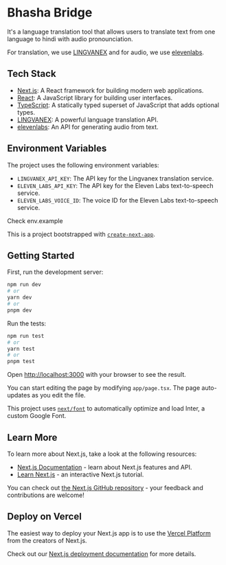 # Bhasha Bridge

It's a language translation tool that allows users to translate text from one language to hindi with audio pronounciation.

For translation, we use [LINGVANEX](https://lingvanex.com/) and for audio, we use [elevenlabs](https://elevenlabs.io/).

## Tech Stack


- [Next.js](https://nextjs.org/): A React framework for building modern web applications.
- [React](https://reactjs.org/): A JavaScript library for building user interfaces.
- [TypeScript](https://www.typescriptlang.org/): A statically typed superset of JavaScript that adds optional types.
- [LINGVANEX](https://lingvanex.com/): A powerful language translation API.
- [elevenlabs](https://elevenlabs.io/): An API for generating audio from text.



## Environment Variables

The project uses the following environment variables:

- `LINGVANEX_API_KEY`: The API key for the Lingvanex translation service.
- `ELEVEN_LABS_API_KEY`: The API key for the Eleven Labs text-to-speech service.
- `ELEVEN_LABS_VOICE_ID`: The voice ID for the Eleven Labs text-to-speech service.

Check env.example


This is a project bootstrapped with [`create-next-app`](https://github.com/vercel/next.js/tree/canary/packages/create-next-app).

## Getting Started

First, run the development server:

```bash
npm run dev
# or
yarn dev
# or
pnpm dev
```

Run the tests:

```bash
npm run test
# or
yarn test
# or
pnpm test
```


Open [http://localhost:3000](http://localhost:3000) with your browser to see the result.

You can start editing the page by modifying `app/page.tsx`. The page auto-updates as you edit the file.

This project uses [`next/font`](https://nextjs.org/docs/basic-features/font-optimization) to automatically optimize and load Inter, a custom Google Font.

## Learn More

To learn more about Next.js, take a look at the following resources:

- [Next.js Documentation](https://nextjs.org/docs) - learn about Next.js features and API.
- [Learn Next.js](https://nextjs.org/learn) - an interactive Next.js tutorial.

You can check out [the Next.js GitHub repository](https://github.com/vercel/next.js/) - your feedback and contributions are welcome!

## Deploy on Vercel

The easiest way to deploy your Next.js app is to use the [Vercel Platform](https://vercel.com/new?utm_medium=default-template&filter=next.js&utm_source=create-next-app&utm_campaign=create-next-app-readme) from the creators of Next.js.

Check out our [Next.js deployment documentation](https://nextjs.org/docs/deployment) for more details.
